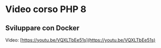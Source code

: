 # Video corso PHP 8

## Sviluppare con Docker

Video: [https://youtu.be/VQXLTbEe51s](https://youtu.be/VQXLTbEe51s)
